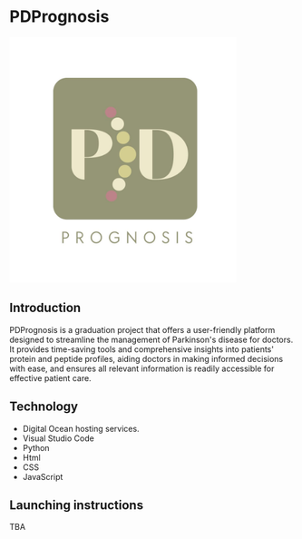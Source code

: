 # PDPrognosis

<img src="./static/PD.jpeg" width='400'>
<h2>Introduction</h1>
<p>PDPrognosis is a graduation project that offers a user-friendly platform designed to streamline the management of Parkinson's disease for doctors. It provides time-saving tools and comprehensive insights into patients' protein and peptide profiles, aiding doctors in making informed decisions with ease, and ensures all relevant information is readily accessible for effective patient care.</p>
<h2>Technology</h1> 
<ul>
<li>Digital Ocean hosting services.</li>
<li>Visual Studio Code</li>
<li>Python</li>
<li>Html</li>
<li>CSS</li>
<li>JavaScript</li>
</ul>
<h2>Launching instructions</h1> 
<p>TBA</p>

